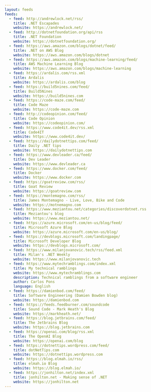 ```yaml
---
layout: feeds
feeds:
  - feed: http://andrewlock.net/rss/
    title: .NET Escapades
    website: https://andrewlock.net/
  - feed: http://dotnetfoundation.org/api/rss
    title: .NET Foundation
    website: https://dotnetfoundation.org/
  - feed: https://aws.amazon.com/blogs/dotnet/feed/
    title: .NET on AWS Blog
    website: https://aws.amazon.com/blogs/dotnet
  - feed: https://aws.amazon.com/blogs/machine-learning/feed/
    title: AWS Machine Learning Blog
    website: https://aws.amazon.com/blogs/machine-learning
  - feed: https://ardalis.com/rss.xml
    title: Ardalis
    website: https://ardalis.com/blog
  - feed: https://build5nines.com/feed/
    title: Build5Nines
    website: https://build5nines.com
  - feed: https://code-maze.com/feed/
    title: Code Maze
    website: https://code-maze.com
  - feed: http://codeopinion.com/feed/
    title: Code Opinion
    website: https://codeopinion.com/
  - feed: https://www.code4it.dev/rss.xml
    title: Code4IT
    website: https://www.code4it.dev/
  - feed: https://dailydotnettips.com/feed/
    title: Daily .NET tips
    website: https://dailydotnettips.com
  - feed: https://www.devleader.ca/feed/
    title: Dev Leader
    website: https://www.devleader.ca
  - feed: https://www.docker.com/feed/
    title: Docker
    website: https://www.docker.com
  - feed: https://goatreview.com/rss/
    title: Goat Review
    website: https://goatreview.com
  - feed: https://montemagno.com/rss/
    title: James Montemagno - Live, Love, Bike and Code
    website: https://motnemagno.com
  - feed: https://www.meziantou.net/categories/discoverdotnet.rss
    title: Meziantou's blog
    website: https://www.meziantou.net/
  - feed: https://azure.microsoft.com/en-us/blog/feed/
    title: Microsoft Azure Blog
    website: https://azure.microsoft.com/en-us/blog/
  - feed: https://devblogs.microsoft.com/landingpage/
    title: Microsoft Developer Blog
    website: https://devblogs.microsoft.com/
  - feed: https://www.milanjovanovic.tech/rss/feed.xml
    title: Milan's .NET Weekly
    website: https://www.milanjovanovic.tech
  - feed: https://www.mytechramblings.com/index.xml
    title: My technical ramblings
    website: https://www.mytechramblings.com
    description: Technical ramblings from a software engineer
    author: Carlos Pons
    language: English
  - feed: https://damienbod.com/feed/
    title: Software Engineering (Damien Bowden blog)
    website: https://damienbod.com
  - feed: https://feeds.feedburner.com/soundcode
    title: Sound Code - Mark Heath's Blog
    website: https://markheath.net/
  - feed: https://blog.jetbrains.com/feed/
    title: The Jetbrains Blog
    website: https://blog.jetbrains.com
  - feed: https://openai.com/blog/rss.xml
    title: The OpenAI Blog
    website: https://openai.com/blog
  - feed: https://dotnettips.wordpress.com/feed/
    title: dotNetTips.com
    website: https://dotnettips.wordpress.com
  - feed: https://blog.elmah.io/rss/
    title: elmah.io Blog
    website: https://blog.elmah.io/
  - feed: https://jonhilton.net/index.xml
    title: jonhilton.net - Making sense of .NET
    website: https://jonhilton.net
---
```

